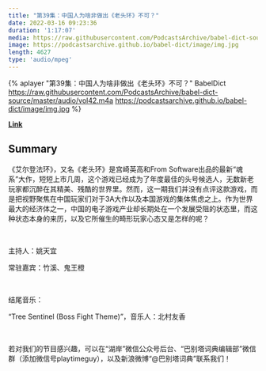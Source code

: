 ```yaml
---
title: "第39集：中国人为啥非做出《老头环》不可？"
date: 2022-03-16 09:23:36
duration: '1:17:07'
media: https://raw.githubusercontent.com/PodcastsArchive/babel-dict-source/master/audio/vol42.m4a
image: https://podcastsarchive.github.io/babel-dict/image/img.jpg
length: 4627
type: 'audio/mpeg'
---
```


{% aplayer "第39集：中国人为啥非做出《老头环》不可？" BabelDict  https://raw.githubusercontent.com/PodcastsArchive/babel-dict-source/master/audio/vol42.m4a https://podcastsarchive.github.io/babel-dict/image/img.jpg %}

**[Link](https://www.xiaoyuzhoufm.com/episode/6231aed0b3332e99893ec3ad)**

## Summary
<p>《艾尔登法环》，又名《老头环》是宫崎英高和From Software出品的最新“魂系”大作，短短上市几周，这个游戏已经成为了年度最佳的头号候选人，无数新老玩家都沉醉在其精美、残酷的世界里。然而，这一期我们并没有点评这款游戏，而是把视野聚焦在中国玩家们对于3A大作以及本国游戏的集体焦虑之上。作为世界最大的经济体之一，中国的电子游戏产业却长期处在一个发展受阻的状态里，而这种状态本身的来历，以及它所催生的畸形玩家心态又是怎样的呢？</p><p><br /></p><p>主持人：姚天宜</p><p>常驻嘉宾：竹溪、鬼王橙</p><p><br /></p><p>结尾音乐：</p><p>“Tree Sentinel (Boss Fight Theme)”，音乐人：<span>北村友香</span></p><p><br /></p><p>若对我们的节目感兴趣，可以在“湖岸”微信公众号后台、“巴别塔词典编辑部”微信群（添加微信号playtimeguy），以及新浪微博“@巴别塔词典”联系我们！</p>
    